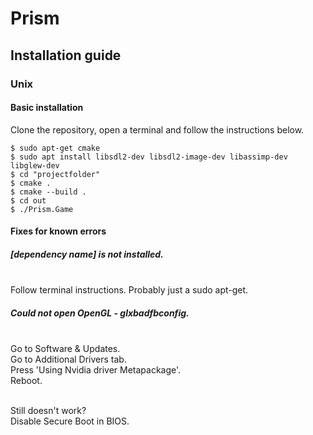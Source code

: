 <h1>Prism</h1>

<h2>Installation guide</h2>
<h3>Unix</h3>
<h4>Basic installation</h4>
<p>

Clone the repository, open a terminal and follow the instructions below.
```terminal
$ sudo apt-get cmake
$ sudo apt install libsdl2-dev libsdl2-image-dev libassimp-dev libglew-dev 
$ cd "projectfolder" 
$ cmake .
$ cmake --build .
$ cd out
$ ./Prism.Game
```
</p>
<h4>Fixes for known errors</h4>
<p>
<h5>[dependency name] is not installed.</h5>
<br>Follow terminal instructions. Probably just a sudo apt-get.
<br>
<h5>Could not open OpenGL - glxbadfbconfig.</h5>
<br>Go to Software & Updates.
<br>Go to Additional Drivers tab.
<br>Press 'Using Nvidia driver Metapackage'.
<br>Reboot.

<br>Still doesn't work?
<br>Disable Secure Boot in BIOS.
</p>
